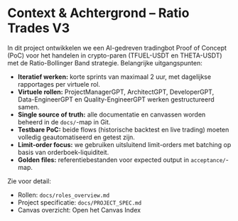

# Context & Achtergrond – Ratio Trades V3

In dit project ontwikkelen we een AI-gedreven tradingbot Proof of Concept (PoC) voor het handelen in crypto-paren (TFUEL-USDT en THETA-USDT) met de Ratio-Bollinger Band strategie. Belangrijke uitgangspunten:

- **Iteratief werken:** korte sprints van maximaal 2 uur, met dagelijkse rapportages per virtuele rol.
- **Virtuele rollen:** ProjectManagerGPT, ArchitectGPT, DeveloperGPT, Data-EngineerGPT en Quality-EngineerGPT werken gestructureerd samen.
- **Single source of truth:** alle documentatie en canvassen worden beheerd in de `docs/`-map in Git.
- **Testbare PoC:** beide flows (historische backtest en live trading) moeten volledig geautomatiseerd en getest zijn.
- **Limit-order focus:** we gebruiken uitsluitend limit-orders met batching op basis van orderboek-liquiditeit.
- **Golden files:** referentiebestanden voor expected output in `acceptance/`-map.

Zie voor detail:
- Rollen: `docs/roles_overview.md`
- Project specificatie: `docs/PROJECT_SPEC.md`
- Canvas overzicht: Open het Canvas Index
